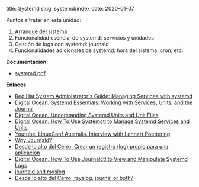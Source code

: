 title: Systemd
slug: systemd/index
date: 2020-01-07

Puntos a tratar en esta unidad:

1. Arranque del sistema
1. Funcionalidad esencial de systemd: servicios y unidades
1. Gestión de logs con systemd: journald
1. Funcionalidades adicionales de systemd: hora del sistema, cron, etc.

**Documentación**

* [systemd.pdf](https://raw.githubusercontent.com/albertomolina/beamer-focus/main/systemd.pdf)

**Enlaces**

* [Red Hat System Administrator's Guide: Managing Services with systemd](https://access.redhat.com/documentation/en-us/red_hat_enterprise_linux/7/html/system_administrators_guide/chap-managing_services_with_systemd)
* [Digital Ocean. Systemd Essentials: Working with Services, Units, and the Journal](https://www.digitalocean.com/community/tutorials/systemd-essentials-working-with-services-units-and-the-journal)
* [Digital Ocean. Understanding Systemd Units and Unit Files](https://www.digitalocean.com/community/tutorials/understanding-systemd-units-and-unit-files)
* [Digital Ocean. How To Use Systemctl to Manage Systemd Services and Units](https://www.digitalocean.com/community/tutorials/how-to-use-systemctl-to-manage-systemd-services-and-units)
* [Youtube. LinuxConf Australia. Interview with Lennart Poettering](https://www.youtube.com/watch?v=LdRmnSHHVw4)
* [ Why Journald?](https://www.loggly.com/blog/why-journald/)
* [Desde lo alto del Cerro. Crear un registro (log) propio para una aplicación](https://albertomolina.wordpress.com/2008/10/04/crear-un-registro-log-propio-para-una-aplicacion/)
* [Digital Ocean. How To Use Journalctl to View and Manipulate Systemd Logs](https://www.digitalocean.com/community/tutorials/how-to-use-journalctl-to-view-and-manipulate-systemd-logs)
* [journald and rsyslog](https://rainer.gerhards.net/2011/11/journald-and-rsyslog.html)
* [Desde lo alto del Cerro. rsyslog, journal or both?](https://albertomolina.wordpress.com/2017/12/30/rsyslog-journal-or-both/)

